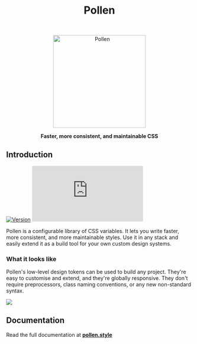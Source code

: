 <h1 align="center"> Pollen </h1> <br>
<p align="center">
  <a href="https://www.pollen.style/">
    <img alt="Pollen" title="Pollen" src="https://i.imgur.com/wensu33.png" width="250">
  </a>
</p>

<p align="center"><b>
Faster, more consistent, and maintainable CSS
  </b></p>

<!-- <p align="center">
  <a href="https://www.npmjs.com/package/pollen-css">
    <img alt="Get it on NPM" title="NPM" src="https://img.shields.io/npm/v/pollen-css.svg?style=flat">
  </a>
  <img alt="Pollen Size" title="Pollen Size" src="https://img.badgesize.io/https://unpkg.com/pollen-css/pollen.css?compression=gzip&label=size">
</p> -->

## Introduction

[![Version](https://img.shields.io/npm/v/pollen-css.svg?style=flat)](https://www.npmjs.com/package/pollen-css) ![Size](https://img.badgesize.io/https://unpkg.com/pollen-css/pollen.css?compression=gzip&label=size)

Pollen is a configurable library of CSS variables. It lets you write faster, more consistent, and more maintainable styles. Use it in any stack and easily extend it as a build tool for your own custom design systems.

### What it looks like

Pollen's low-level design tokens can be used to build any project. They're easy to customise and extend, and they're globally responsive. They don't require preprocessors, class naming conventions, or any new non-standard syntax.

![](https://i.imgur.com/ZNfrTAz.jpg)

## Documentation

Read the full documentation at **[pollen.style](https://www.pollen.style)**
